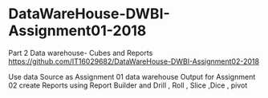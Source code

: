 # DataWareHouse-DWBI-Assignment01-2018



Part 2 Data warehouse- Cubes and Reports  https://github.com/IT16029682/DataWareHouse-DWBI-Assignment02-2018

Use data Source as Assignment 01 data warehouse Output for Assignment 02 create Reports using Report Builder and Drill , Roll , Slice ,Dice , pivot
